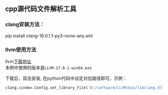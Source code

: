 ## cpp源代码文件解析工具
### clang安装方法：
pip install clang-16.0.1.1-py3-none-any.whl
### llvm使用方法
llvm[下载地址](https://github.com/llvm/llvm-project/releases/tag/llvmorg-17.0.1)  
本例中使用的版本是`LLVM-17.0.1-win64.exe`

下载后，双击安装, 在python代码中设定对应路径即可，示例：
```python
clang.cindex.Config.set_library_file('D:/software/LLVM/bin/libclang.dll')
```
